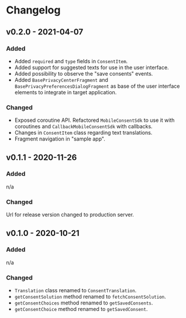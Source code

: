 # Changelog

## v0.2.0 - 2021-04-07

### Added
- Added `required` and `type` fields in `ConsentItem`.
- Added support for suggested texts for use in the user interface.
- Added possibility to observe the "save consents" events.
- Added `BasePrivacyCenterFragment` and `BasePrivacyPreferencesDialogFragment` as base of the user interface elements to integrate in target application.

### Changed
- Exposed coroutine API. Refactored `MobileConsentSdk` to use it with coroutines and `CallbackMobileConsentSdk` with callbacks.
- Changes in `ConsentItem` class regarding text translations.
- Fragment navigation in "sample app".

## v0.1.1 - 2020-11-26

### Added
n/a
### Changed

Url for release version changed to production server.

## v0.1.0 - 2020-10-21

### Added
n/a
### Changed
- `Translation` class renamed to `ConsentTranslation`.
- `getConsentSolution` method renamed to `fetchConsentSolution`.
- `getConsentChoices` method renamed to `getSavedConsents`.
- `getConsentChoice` method renamed to `getSavedConsent`.
